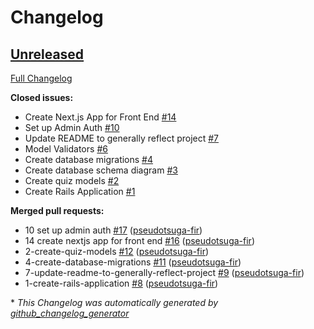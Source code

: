 # Changelog

## [Unreleased](https://github.com/pseudotsuga-fir/software-quiz/tree/HEAD)

[Full Changelog](https://github.com/pseudotsuga-fir/software-quiz/compare/c1b77061ab04a26e5a263677afda4c43f5e6e3be...HEAD)

**Closed issues:**

- Create Next.js App for Front End [\#14](https://github.com/pseudotsuga-fir/software-quiz/issues/14)
- Set up Admin Auth [\#10](https://github.com/pseudotsuga-fir/software-quiz/issues/10)
- Update README to generally reflect project [\#7](https://github.com/pseudotsuga-fir/software-quiz/issues/7)
- Model Validators [\#6](https://github.com/pseudotsuga-fir/software-quiz/issues/6)
- Create database migrations [\#4](https://github.com/pseudotsuga-fir/software-quiz/issues/4)
- Create database schema diagram [\#3](https://github.com/pseudotsuga-fir/software-quiz/issues/3)
- Create quiz models [\#2](https://github.com/pseudotsuga-fir/software-quiz/issues/2)
- Create Rails Application [\#1](https://github.com/pseudotsuga-fir/software-quiz/issues/1)

**Merged pull requests:**

- 10 set up admin auth [\#17](https://github.com/pseudotsuga-fir/software-quiz/pull/17) ([pseudotsuga-fir](https://github.com/pseudotsuga-fir))
- 14 create nextjs app for front end [\#16](https://github.com/pseudotsuga-fir/software-quiz/pull/16) ([pseudotsuga-fir](https://github.com/pseudotsuga-fir))
- 2-create-quiz-models [\#12](https://github.com/pseudotsuga-fir/software-quiz/pull/12) ([pseudotsuga-fir](https://github.com/pseudotsuga-fir))
- 4-create-database-migrations [\#11](https://github.com/pseudotsuga-fir/software-quiz/pull/11) ([pseudotsuga-fir](https://github.com/pseudotsuga-fir))
- 7-update-readme-to-generally-reflect-project [\#9](https://github.com/pseudotsuga-fir/software-quiz/pull/9) ([pseudotsuga-fir](https://github.com/pseudotsuga-fir))
- 1-create-rails-application [\#8](https://github.com/pseudotsuga-fir/software-quiz/pull/8) ([pseudotsuga-fir](https://github.com/pseudotsuga-fir))



\* *This Changelog was automatically generated by [github_changelog_generator](https://github.com/github-changelog-generator/github-changelog-generator)*
